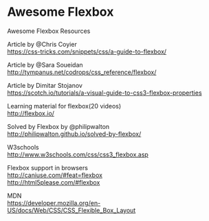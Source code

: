 # Awesome Flexbox
Awesome Flexbox Resources

Article by @Chris Coyier  
https://css-tricks.com/snippets/css/a-guide-to-flexbox/  

Article by @Sara Soueidan  
http://tympanus.net/codrops/css_reference/flexbox/  

Article by Dimitar Stojanov  
https://scotch.io/tutorials/a-visual-guide-to-css3-flexbox-properties  

Learning material for flexbox(20 videos)  
http://flexbox.io/  

Solved by Flexbox by @philipwalton  
http://philipwalton.github.io/solved-by-flexbox/  

W3schools  
http://www.w3schools.com/css/css3_flexbox.asp  

Flexbox support in browsers  
http://caniuse.com/#feat=flexbox  
http://html5please.com/#flexbox  

MDN  
https://developer.mozilla.org/en-US/docs/Web/CSS/CSS_Flexible_Box_Layout  
